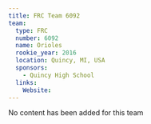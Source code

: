 ```yaml
---
title: FRC Team 6092
team:
  type: FRC
  number: 6092
  name: Orioles
  rookie_year: 2016
  location: Quincy, MI, USA
  sponsors:
    - Quincy High School
  links:
    Website: 
---
```

No content has been added for this team